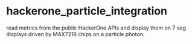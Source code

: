 # hackerone_particle_integration
read metrics from the public HackerOne APIs and display them on 7 seg displays driven by MAX7218 chips on a particle photon.
